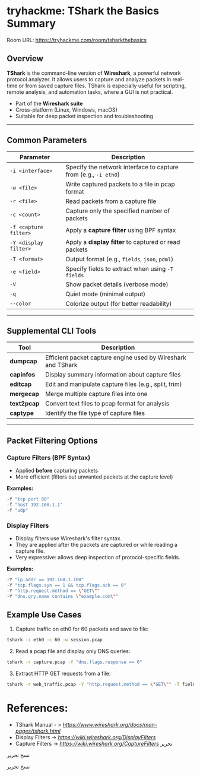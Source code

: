 # tryhackme: TShark the Basics Summary

Room URL: https://tryhackme.com/room/tsharkthebasics


## Overview
**TShark** is the command-line version of **Wireshark**, a powerful network protocol analyzer. It allows users to capture and analyze packets in real-time or from saved capture files. TShark is especially useful for scripting, remote analysis, and automation tasks, where a GUI is not practical.

- Part of the **Wireshark suite**
- Cross-platform (Linux, Windows, macOS)
- Suitable for deep packet inspection and troubleshooting

---

## Common Parameters

| Parameter | Description |
|----------|-------------|
| `-i <interface>` | Specify the network interface to capture from (e.g., `-i eth0`) |
| `-w <file>` | Write captured packets to a file in pcap format |
| `-r <file>` | Read packets from a capture file |
| `-c <count>` | Capture only the specified number of packets |
| `-f <capture filter>` | Apply a **capture filter** using BPF syntax |
| `-Y <display filter>` | Apply a **display filter** to captured or read packets |
| `-T <format>` | Output format (e.g., `fields`, `json`, `pdml`) |
| `-e <field>` | Specify fields to extract when using `-T fields` |
| `-V` | Show packet details (verbose mode) |
| `-q` | Quiet mode (minimal output) |
| `--color` | Colorize output (for better readability) |

---

## Supplemental CLI Tools

| Tool | Description |
|------|-------------|
| **dumpcap** | Efficient packet capture engine used by Wireshark and TShark |
| **capinfos** | Display summary information about capture files |
| **editcap** | Edit and manipulate capture files (e.g., split, trim) |
| **mergecap** | Merge multiple capture files into one |
| **text2pcap** | Convert text files to pcap format for analysis |
| **captype** | Identify the file type of capture files |

---

## Packet Filtering Options

### Capture Filters (BPF Syntax)
- Applied **before** capturing packets
- More efficient (filters out unwanted packets at the capture level)

**Examples:**
```bash
-f "tcp port 80"
-f "host 192.168.1.1"
-f "udp"
```

### Display Filters
- Display filters use Wireshark's filter syntax.
- They are applied after the packets are captured or while reading a capture file.
- Very expressive: allows deep inspection of protocol-specific fields.

**Examples:**
```bash
-Y "ip.addr == 192.168.1.100"
-Y "tcp.flags.syn == 1 && tcp.flags.ack == 0"
-Y "http.request.method == \"GET\""
-Y "dns.qry.name contains \"example.com\""
```

## Example Use Cases
1. Capture traffic on eth0 for 60 packets and save to file:
```bash
tshark -i eth0 -c 60 -w session.pcap
```
2. Read a pcap file and display only DNS queries:
```bash
tshark -r capture.pcap -Y "dns.flags.response == 0"
```
3. Extract HTTP GET requests from a file:
```bash
tshark -r web_traffic.pcap -Y "http.request.method == \"GET\"" -T fields -e http.host -e http.request.uri
```

# References:
- TShark Manual - > *https://www.wireshark.org/docs/man-pages/tshark.html*
- Display Filters -> *https://wiki.wireshark.org/DisplayFilters*
- Capture Filters -> *https://wiki.wireshark.org/CaptureFilters*
تحرير

نسخ
تحرير

نسخ
تحرير
